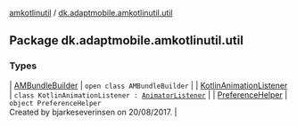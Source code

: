 [amkotlinutil](../index.md) / [dk.adaptmobile.amkotlinutil.util](./index.md)

## Package dk.adaptmobile.amkotlinutil.util

### Types

| [AMBundleBuilder](-a-m-bundle-builder/index.md) | `open class AMBundleBuilder` |
| [KotlinAnimationListener](-kotlin-animation-listener/index.md) | `class KotlinAnimationListener : `[`AnimatorListener`](https://developer.android.com/reference/android/animation/Animator/AnimatorListener.html) |
| [PreferenceHelper](-preference-helper/index.md) | `object PreferenceHelper`<br>Created by bjarkeseverinsen on 20/08/2017. |

